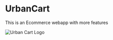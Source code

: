 # UrbanCart
This is an Ecommerce webapp with more features

![Urban Cart Logo](/assets/imgs/display/urbancart.png)
